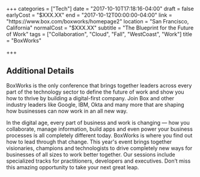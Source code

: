 +++
categories = ["Tech"]
date = "2017-10-10T17:18:16-04:00"
draft = false
earlyCost = "$XXX.XX"
end = "2017-10-12T00:00:00-04:00"
link = "https://www.box.com/boxworks/homepage2"
location = "San Francisco, California"
normalCost = "$XXX.XX"
subtitle = "The Blueprint for the Future of Work"
tags = ["Collaboration", "Cloud", "Fall", "WestCoast", "Work"]
title = "BoxWorks"

+++
<!--more-->

## Additional Details

BoxWorks is the only conference that brings together leaders across every part of the technology sector to define the future of work and show you how to thrive by building a digital-first company. Join Box and other industry leaders like Google, IBM, Okta and many more that are shaping how businesses can now work in an all new way.

In the digital age, every part of business and work is changing — how you collaborate, manage information, build apps and even power your business processes is all completely different today. BoxWorks is where you find out how to lead through that change. This year's event brings together visionaries, champions and technologists to drive completely new ways for businesses of all sizes to work better together. Our sessions include specialized tracks for practitioners, developers and executives. Don’t miss this amazing opportunity to take your next great leap.